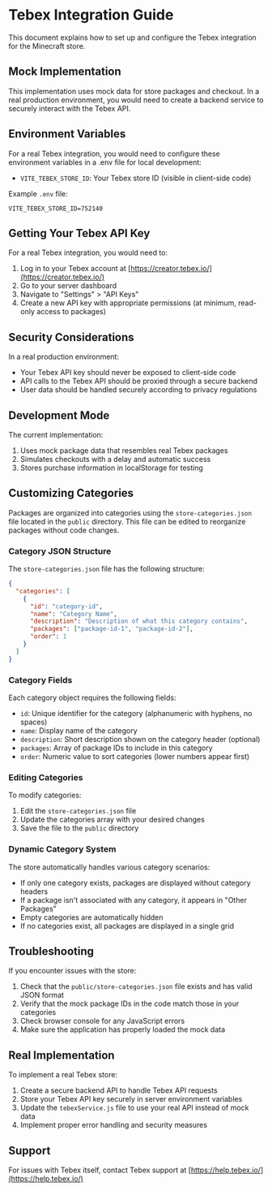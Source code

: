 # Tebex Integration Guide

This document explains how to set up and configure the Tebex integration for the Minecraft store.

## Mock Implementation

This implementation uses mock data for store packages and checkout. In a real production environment, you would need to create a backend service to securely interact with the Tebex API.

## Environment Variables

For a real Tebex integration, you would need to configure these environment variables in a .env file for local development:

- `VITE_TEBEX_STORE_ID`: Your Tebex store ID (visible in client-side code)

Example `.env` file:

```
VITE_TEBEX_STORE_ID=752140
```

## Getting Your Tebex API Key

For a real Tebex integration, you would need to:

1. Log in to your Tebex account at [https://creator.tebex.io/](https://creator.tebex.io/)
2. Go to your server dashboard
3. Navigate to "Settings" > "API Keys"
4. Create a new API key with appropriate permissions (at minimum, read-only access to packages)

## Security Considerations

In a real production environment:

- Your Tebex API key should never be exposed to client-side code
- API calls to the Tebex API should be proxied through a secure backend
- User data should be handled securely according to privacy regulations

## Development Mode

The current implementation:

1. Uses mock package data that resembles real Tebex packages
2. Simulates checkouts with a delay and automatic success
3. Stores purchase information in localStorage for testing

## Customizing Categories

Packages are organized into categories using the `store-categories.json` file located in the `public` directory. This file can be edited to reorganize packages without code changes.

### Category JSON Structure

The `store-categories.json` file has the following structure:

```json
{
  "categories": [
    {
      "id": "category-id",
      "name": "Category Name",
      "description": "Description of what this category contains",
      "packages": ["package-id-1", "package-id-2"],
      "order": 1
    }
  ]
}
```

### Category Fields

Each category object requires the following fields:

- `id`: Unique identifier for the category (alphanumeric with hyphens, no spaces)
- `name`: Display name of the category
- `description`: Short description shown on the category header (optional)
- `packages`: Array of package IDs to include in this category
- `order`: Numeric value to sort categories (lower numbers appear first)

### Editing Categories

To modify categories:

1. Edit the `store-categories.json` file
2. Update the categories array with your desired changes
3. Save the file to the `public` directory

### Dynamic Category System

The store automatically handles various category scenarios:

- If only one category exists, packages are displayed without category headers
- If a package isn't associated with any category, it appears in "Other Packages"
- Empty categories are automatically hidden
- If no categories exist, all packages are displayed in a single grid

## Troubleshooting

If you encounter issues with the store:

1. Check that the `public/store-categories.json` file exists and has valid JSON format
2. Verify that the mock package IDs in the code match those in your categories
3. Check browser console for any JavaScript errors
4. Make sure the application has properly loaded the mock data

## Real Implementation

To implement a real Tebex store:

1. Create a secure backend API to handle Tebex API requests
2. Store your Tebex API key securely in server environment variables
3. Update the `tebexService.js` file to use your real API instead of mock data
4. Implement proper error handling and security measures

## Support

For issues with Tebex itself, contact Tebex support at [https://help.tebex.io/](https://help.tebex.io/) 